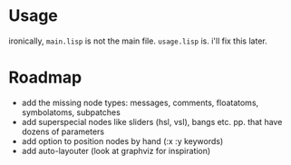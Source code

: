 # Usage

ironically, `main.lisp` is not the main file. `usage.lisp` is. i'll fix this later.

# Roadmap

- add the missing node types: messages, comments, floatatoms, symbolatoms, subpatches
- add superspecial nodes like sliders (hsl, vsl), bangs etc. pp. that have dozens of parameters
- add option to position nodes by hand (:x :y keywords)
- add auto-layouter (look at graphviz for inspiration)